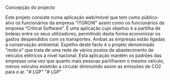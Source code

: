 Concepção do projecto

Este projeto consiste numa aplicação web/móvel que tem como público-alvo os funcionários da empresa “iTGROW” assim como os funcionários da empresa “Critical Software”. É uma aplicação cujo objetivo é a partilha de boleias entre os seus utilizadores, permitindo desta forma economizar os gastos despendidos com os transportes. Ambas as empresas estão ligadas à conservação ambiental. Espelho deste facto é o projeto denominado “mobi.e” que trata de uma rede de vários postos de abastecimento de veículos elétricos a nível nacional. Esta aplicação mantém os padrões das empresas uma vez que quanto mais pessoas partilharem o mesmo veículo, menos veículos existirão a circular diminuindo assim as emissões de CO2 para o ar. 
"# LGP" 
"# LGP" 

